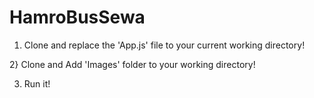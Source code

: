 # HamroBusSewa

1) Clone and replace the 'App.js' file to your current working directory!

2} Clone and Add 'Images' folder to your working directory!

3) Run it!
